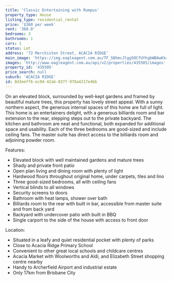 ```yaml
---
title: 'Classic Entertaining with Rumpus'
property_type: House
listing_type: residential_rental
price: '$360 per week'
rent: '360.0'
bedrooms: 3
bathrooms: 1
cars: 1
status: Let
address: '72 Merchiston Street, ACACIA RIDGE'
main_image: 'https://img.eagleagent.com.au/TF_5BhmcJlgg5OCfUYhgbWBAwKk=/1280x854/smart/https://s3-us-west-2.amazonaws.com/eagleagent-orig/images/6825021/422863742-image-M.jpg'
images: 'http://www.eagleagent.com.au/api/v2/properties/435505/images'
property_id: '435505'
price_search: null
suburb: 'ACACIA RIDGE'
id: 8d3eeff6-ec04-42ab-837f-978a4217e4bb
---
```

On an elevated block, surrounded by well-kept gardens and framed by beautiful mature trees, this property has lovely street appeal. With a sunny northern aspect, the generous internal spaces of this home are full of light. This home is an entertainers delight, with a generous billiards room and bar extension to the rear, stepping steps out to the private backyard. The kitchen and bathroom are neat and functional, both expanded for additional space and usability. Each of the three bedrooms are good-sized and include ceiling fans. The master suite has direct access to the billiards room and adjoining powder room.

Features:

*  Elevated block with well maintained gardens and mature trees
*  Shady and private front patio
*  Open plan living and dining room with plenty of light
*  Hardwood floors throughout original home, under carpets, tiles and lino
*  Three good-sized bedrooms, all with ceiling fans
*  Vertical blinds to all windows
*  Security screens to doors
*  Bathroom with heat lamps, shower over bath
*  Billiards room to the rear with built in bar, accessible from master suite and from back yard
*  Backyard with undercover patio with built in BBQ
*  Single carport to the side of the house with access to front door

Location:

*  Situated in a leafy and quiet residential pocket with plenty of parks
*  Close to Acacia Ridge Primary School
*  Convenient to other great local schools and childcare centres
*  Acacia Market with Woolworths and Aldi, and Elizabeth Street shopping centre nearby
*  Handy to Archerfield Airport and industrial estate
*  Only 17km from Brisbane City